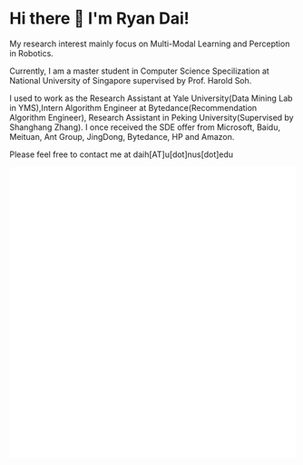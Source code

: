 #                                                   Hi there 👋 I'm Ryan Dai!

My research interest mainly focus on Multi-Modal Learning and Perception in Robotics.

Currently, I am a master student in Computer Science Specilization at National University of Singapore supervised by Prof. Harold Soh. 

I used to work as the Research Assistant at Yale University(Data Mining Lab in YMS),Intern Algorithm Engineer at Bytedance(Recommendation Algorithm Engineer), Research Assistant in Peking University(Supervised by Shanghang Zhang). I once received the SDE offer from Microsoft, Baidu, Meituan, Ant Group, JingDong, Bytedance, HP and Amazon. 

Please feel free to contact me at daih[AT]u[dot]nus[dot]edu
    
![Metrics](https://github.com/johncruyff14/johncruyff14/blob/main/github-metrics.svg)



